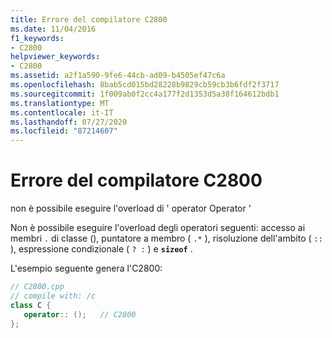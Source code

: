 ```yaml
---
title: Errore del compilatore C2800
ms.date: 11/04/2016
f1_keywords:
- C2800
helpviewer_keywords:
- C2800
ms.assetid: a2f1a590-9fe6-44cb-ad09-b4505ef47c6a
ms.openlocfilehash: 8bab5cd015bd28228b9829cb59cb3b6fdf2f3717
ms.sourcegitcommit: 1f009ab0f2cc4a177f2d1353d5a38f164612bdb1
ms.translationtype: MT
ms.contentlocale: it-IT
ms.lasthandoff: 07/27/2020
ms.locfileid: "87214607"
---
```

# <a name="compiler-error-c2800"></a>Errore del compilatore C2800

non è possibile eseguire l'overload di ' operator Operator '

Non è possibile eseguire l'overload degli operatori seguenti: accesso ai membri `.` di classe (), puntatore a membro ( `.*` ), risoluzione dell'ambito ( `::` ), espressione condizionale ( `? :` ) e **`sizeof`** .

L'esempio seguente genera l'C2800:

```cpp
// C2800.cpp
// compile with: /c
class C {
   operator:: ();   // C2800
};
```
